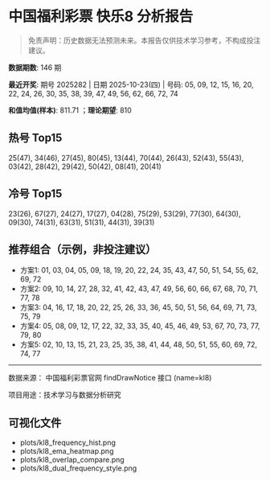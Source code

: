 # 中国福利彩票 快乐8 分析报告

> 免责声明：历史数据无法预测未来。本报告仅供技术学习参考，不构成投注建议。


**数据期数**: 146 期

**最近开奖**: 期号 2025282 | 日期 2025-10-23(四) | 号码: 05, 09, 12, 15, 16, 20, 22, 24, 26, 30, 35, 38, 39, 47, 49, 56, 62, 66, 72, 74

**和值均值(样本)**: 811.71 ；**理论期望**: 810


## 热号 Top15

25(47), 34(46), 27(45), 80(45), 13(44), 70(44), 26(43), 52(43), 55(43), 03(42), 28(42), 29(42), 50(42), 08(41), 20(41)


## 冷号 Top15

23(26), 67(27), 24(27), 17(27), 04(28), 75(29), 53(29), 77(30), 64(30), 09(30), 74(31), 63(31), 51(31), 44(31), 39(31)


## 推荐组合（示例，非投注建议）

- 方案1: 01, 03, 04, 05, 09, 18, 19, 20, 22, 24, 35, 43, 47, 50, 51, 54, 55, 62, 69, 72
- 方案2: 09, 10, 14, 27, 28, 32, 41, 42, 43, 47, 49, 56, 60, 66, 67, 68, 70, 71, 77, 78
- 方案3: 04, 16, 17, 18, 20, 22, 25, 26, 33, 36, 45, 50, 51, 56, 64, 69, 71, 73, 75, 79
- 方案4: 05, 08, 09, 12, 17, 22, 32, 33, 35, 40, 45, 46, 49, 53, 67, 70, 73, 77, 79, 80
- 方案5: 02, 10, 13, 15, 21, 23, 25, 35, 38, 41, 44, 48, 50, 51, 55, 60, 69, 72, 74, 77

---

数据来源： 中国福利彩票官网 findDrawNotice 接口 (name=kl8)

项目用途：技术学习与数据分析研究


## 可视化文件

- plots/kl8_frequency_hist.png
- plots/kl8_ema_heatmap.png
- plots/kl8_overlap_compare.png
- plots/kl8_dual_frequency_style.png